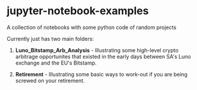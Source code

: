 # jupyter-notebook-examples
A collection of notebooks with some python code of random projects

Currently just has two main folders:

1. **Luno_Bitstamp_Arb_Analysis** - Illustrating some high-level crypto arbitrage opportunites that existed in the early days between SA's Luno exchange and the EU's Bitstamp.

2. **Retirement** - Illustrating some basic ways to work-out if you are being screwed on your retirement.
